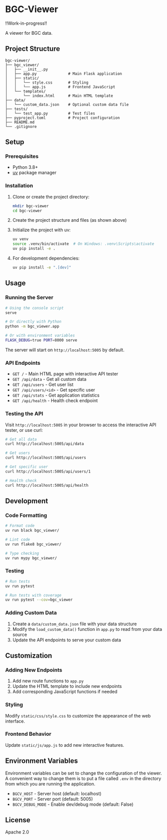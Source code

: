 # BGC-Viewer

!!Work-in-progress!!

A viewer for BGC data.


## Project Structure

```
bgc-viewer/
├── bgc_viewer/
│   ├── __init__.py
│   ├── app.py              # Main Flask application
│   ├── static/
│   │   └── style.css       # Styling
│   │   └── app.js          # Frontend JavaScript
│   └── templates/
│       └── index.html      # Main HTML template
├── data/
│   └── custom_data.json    # Optional custom data file
├── tests/
│   └── test_app.py         # Test files
├── pyproject.toml          # Project configuration
├── README.md
└── .gitignore
```

## Setup

### Prerequisites

- Python 3.8+
- [uv](https://github.com/astral-sh/uv) package manager

### Installation

1. Clone or create the project directory:
   ```bash
   mkdir bgc-viewer
   cd bgc-viewer
   ```

2. Create the project structure and files (as shown above)

3. Initialize the project with uv:
   ```bash
   uv venv
   source .venv/bin/activate  # On Windows: .venv\Scripts\activate
   uv pip install -e .
   ```

4. For development dependencies:
   ```bash
   uv pip install -e ".[dev]"
   ```

## Usage

### Running the Server

```bash
# Using the console script
serve

# Or directly with Python
python -m bgc_viewer.app

# Or with environment variables
FLASK_DEBUG=true PORT=8000 serve
```

The server will start on `http://localhost:5005` by default.

### API Endpoints

- `GET /` - Main HTML page with interactive API tester
- `GET /api/data` - Get all custom data
- `GET /api/users` - Get user list
- `GET /api/users/<id>` - Get specific user
- `GET /api/stats` - Get application statistics
- `GET /api/health` - Health check endpoint

### Testing the API

Visit `http://localhost:5005` in your browser to access the interactive API tester, or use curl:

```bash
# Get all data
curl http://localhost:5005/api/data

# Get users
curl http://localhost:5005/api/users

# Get specific user
curl http://localhost:5005/api/users/1

# Health check
curl http://localhost:5005/api/health
```

## Development

### Code Formatting

```bash
# Format code
uv run black bgc_viewer/

# Lint code
uv run flake8 bgc_viewer/

# Type checking
uv run mypy bgc_viewer/
```

### Testing

```bash
# Run tests
uv run pytest

# Run tests with coverage
uv run pytest --cov=bgc_viewer
```

### Adding Custom Data

1. Create a `data/custom_data.json` file with your data structure
2. Modify the `load_custom_data()` function in `app.py` to read from your data source
3. Update the API endpoints to serve your custom data

## Customization

### Adding New Endpoints

1. Add new route functions to `app.py`
2. Update the HTML template to include new endpoints
3. Add corresponding JavaScript functions if needed

### Styling

Modify `static/css/style.css` to customize the appearance of the web interface.

### Frontend Behavior

Update `static/js/app.js` to add new interactive features.

## Environment Variables

Environment variables can be set to change the configuration of the viewer.
A convenient way to change them is to put a file called `.env` in the directory from
which you are running the application.

- `BGCV_HOST` - Server host (default: localhost)
- `BGCV_PORT` - Server port (default: 5005)
- `BGCV_DEBUG_MODE` - Enable dev/debug mode (default: False)

## License

Apache 2.0

